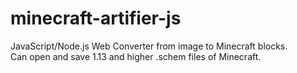 # minecraft-artifier-js
JavaScript/Node.js Web Converter from image to Minecraft blocks.<br>
Can open and save 1.13 and higher .schem files of Minecraft.
